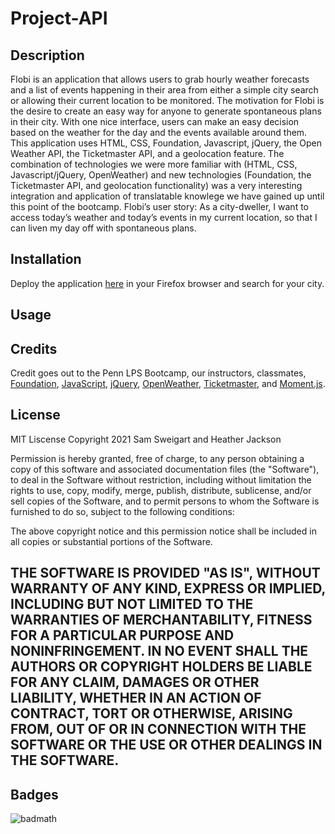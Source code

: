 # Project-API

## Description
Flobi is an application that allows users to grab hourly weather forecasts and a list of events happening in their area from either a simple city search or allowing their current location to be monitored. The motivation for Flobi is the desire to create an easy way for anyone to generate spontaneous plans in their city. With one nice interface, users can make an easy decision based on the weather for the day and the events available around them. This application uses HTML, CSS, Foundation, Javascript, jQuery, the Open Weather API, the Ticketmaster API, and a geolocation feature. The combination of technologies we were more familiar with (HTML, CSS, Javascript/jQuery, OpenWeather) and new technologies (Foundation, the Ticketmaster API, and geolocation functionality) was a very interesting integration and application of translatable knowlege we have gained up until this point of the bootcamp. Flobi’s user story: As a city-dweller, I want to access today’s weather and today’s events in my current location, so that I can liven my day off with spontaneous plans.

## Installation
Deploy the application [here](https://samsweig.github.io/Project-API/) in your Firefox browser and search for your city.

## Usage

    
## Credits
Credit goes out to the Penn LPS Bootcamp, our instructors, classmates, [Foundation](https://get.foundation/), [JavaScript](https://www.javascript.com/), [jQuery](https://jquery.com/), [OpenWeather](https://openweathermap.org/), [Ticketmaster](https://developer.ticketmaster.com/products-and-docs/apis/getting-started/), and [Moment.js](https://momentjs.com/). 

## License
MIT Liscense
Copyright 2021 Sam Sweigart and Heather Jackson

Permission is hereby granted, free of charge, to any person obtaining a copy of this software and associated documentation files (the "Software"), to deal in the Software without restriction, including without limitation the rights to use, copy, modify, merge, publish, distribute, sublicense, and/or sell copies of the Software, and to permit persons to whom the Software is furnished to do so, subject to the following conditions:

The above copyright notice and this permission notice shall be included in all copies or substantial portions of the Software.

THE SOFTWARE IS PROVIDED "AS IS", WITHOUT WARRANTY OF ANY KIND, EXPRESS OR IMPLIED, INCLUDING BUT NOT LIMITED TO THE WARRANTIES OF MERCHANTABILITY, FITNESS FOR A PARTICULAR PURPOSE AND NONINFRINGEMENT. IN NO EVENT SHALL THE AUTHORS OR COPYRIGHT HOLDERS BE LIABLE FOR ANY CLAIM, DAMAGES OR OTHER LIABILITY, WHETHER IN AN ACTION OF CONTRACT, TORT OR OTHERWISE, ARISING FROM, OUT OF OR IN CONNECTION WITH THE SOFTWARE OR THE USE OR OTHER DEALINGS IN THE SOFTWARE.
---

## Badges
![badmath](https://img.shields.io/github/languages/top/nielsenjared/badmath)
